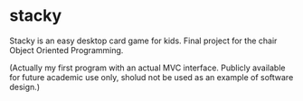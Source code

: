 # stacky
Stacky is an easy desktop card game for kids.
Final project for the chair Object Oriented Programming.

(Actually my first program with an actual MVC interface.
Publicly available for future academic use only, sholud not be used as an example of software design.)